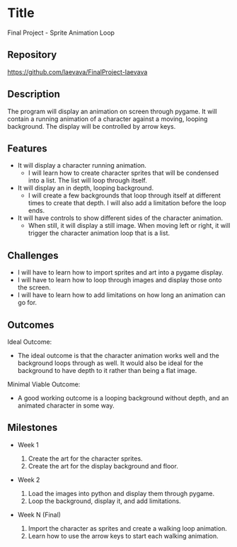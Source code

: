 # Title
Final Project - Sprite Animation Loop

## Repository
<https://github.com/laevava/FinalProject-laevava>

## Description
The program will display an animation on screen through pygame. It will contain a running animation of a character
against a moving, looping background. The display will be controlled by arrow keys.

## Features
- It will display a character running animation.
	- I will learn how to create character sprites that will be condensed into a list. The list will loop through itself.
- It will display an in depth, looping background.
	- I will create a few backgrounds that loop through itself at different times to create that depth. I will also add a limitation
    before the loop ends. 
- It will have controls to show different sides of the character animation. 
	- When still, it will display a still image. When moving left or right, it will trigger the character animation loop that is a list.

## Challenges
- I will have to learn how to import sprites and art into a pygame display.
- I will have to learn how to loop through images and display those onto the screen.
- I will have to learn how to add limitations on how long an animation can go for.

## Outcomes
Ideal Outcome:
- The ideal outcome is that the character animation works well and the background loops through as well.
It would also be ideal for the background to have depth to it rather than being a flat image.

Minimal Viable Outcome:
- A good working outcome is a looping background without depth, and an animated character in some way.

## Milestones

- Week 1
  1. Create the art for the character sprites.
  2. Create the art for the display background and floor.

- Week 2
  1. Load the images into python and display them through pygame.
  2. Loop the background, display it, and add limitations.

- Week N (Final)
  1. Import the character as sprites and create a walking loop animation.
  2. Learn how to use the arrow keys to start each walking animation.